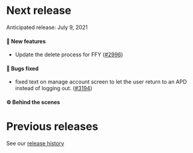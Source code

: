 # Next release

Anticipated release: July 9, 2021

#### 🚀 New features

- Update the delete process for FFY ([#2996])

#### 🐛 Bugs fixed
- fixed text on manage account screen to let the user return to an APD instead of logging out. ([#3194])

#### ⚙️ Behind the scenes



# Previous releases

See our [release history](https://github.com/CMSgov/eAPD/releases)

[#2996]: https://github.com/CMSgov/eAPD/issues/2996
[#3194]: https://github.com/CMSgov/eAPD/issues/3194
